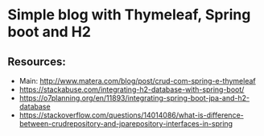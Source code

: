 # Simple blog with Thymeleaf, Spring boot and H2

## Resources:

- Main: http://www.matera.com/blog/post/crud-com-spring-e-thymeleaf
- https://stackabuse.com/integrating-h2-database-with-spring-boot/
- https://o7planning.org/en/11893/integrating-spring-boot-jpa-and-h2-database
- https://stackoverflow.com/questions/14014086/what-is-difference-between-crudrepository-and-jparepository-interfaces-in-spring